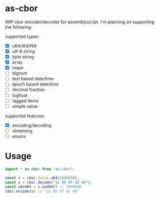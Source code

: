 # as-cbor

WIP cbor encoder/decoder for assemblyscript. I'm planning on supporting the following:

supported types:

- [x] u64/i64/f64
- [x] utf-8 string
- [x] byte string
- [x] array
- [x] maps
- [ ] bignum
- [ ] text based date/time
- [ ] epoch based date/time
- [ ] decimal fraction
- [ ] bigfloat
- [ ] tagged items
- [ ] simple value

supported features:
- [x] encoding/decoding
- [ ] streaming
- [ ] enums

# Usage

```ts
import * as cbor from "as-cbor";

const v = cbor.Value.u64(1000000);
const v = cbor.decode("1a 00 0f 42 40");
const vAsU64 = v.asU64() // 1000000
cbor.encode(v) // "1a 00 0f 42 40"
```
